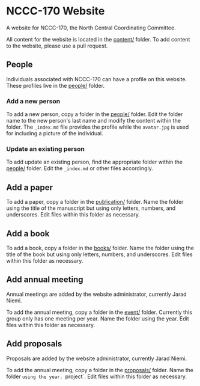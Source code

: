 # NCCC-170 Website

A website for NCCC-170, the North Central Coordinating Committee. 

All content for the website is located in the [content/](https://github.com/NCCC-170/nccc170-website/content/) folder.
To add content to the website, please use a pull request. 

## People

Individuals associated with NCCC-170 can have a profile on this website. 
These profiles live in the 
[people/](https://github.com/NCCC-170/nccc170-website/content/people) folder. 

### Add a new person

To add a new person, copy a folder in the 
[people/](https://github.com/NCCC-170/nccc170-website/content/people) folder.
Edit the folder name to the new person's last name and modify the content 
within the folder. 
The `_index.md` file provides the profile while the `avatar.jpg` is used for 
including a picture of the individual.

### Update an existing person

To add update an existing person, find the appropriate folder within the
[people/](https://github.com/NCCC-170/nccc170-website/content/people) folder.
Edit the `_index.md` or other files accordingly. 

## Add a paper

To add a paper, copy a folder in the 
[publication/](https://github.com/NCCC-170/nccc170-website/content/publication) folder.
Name the folder using the title of the manuscript but using only letters, numbers, 
and underscores. 
Edit files within this folder as necessary. 


## Add a book

To add a book, copy a folder in the 
[books/](https://github.com/NCCC-170/nccc170-website/content/publication) folder.
Name the folder using the title of the book but using only letters, numbers, 
and underscores. 
Edit files within this folder as necessary. 


## Add annual meeting

Annual meetings are added by the website administrator, 
currently Jarad Niemi. 

To add the annual meeting, copy a folder in the 
[event/](https://github.com/NCCC-170/nccc170-website/content/publication) folder.
Currently this group only has one meeting per year. 
Name the folder using the year. 
Edit files within this folder as necessary. 


## Add proposals

Proposals are added by the website administrator, 
currently Jarad Niemi. 

To add the annual meeting, copy a folder in the 
[proposals/](https://github.com/NCCC-170/nccc170-website/content/publication) folder.
Name the folder `using the year. `project<YYYY>`.
Edit files within this folder as necessary. 